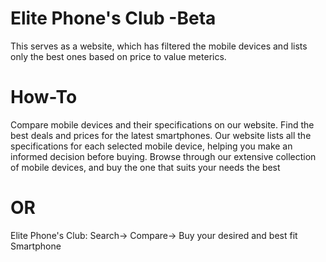 # Elite Phone's Club -Beta
This serves as a website, which has filtered the mobile devices and lists only the best ones based on price to value meterics.

# How-To
Compare mobile devices and their specifications on our website. Find the best deals and prices for the latest smartphones. Our website lists all the specifications for each selected mobile device, helping you make an informed decision before buying. Browse through our extensive collection of mobile devices, and buy the one that suits your needs the best

# OR
Elite Phone's Club: Search-> Compare-> Buy your desired and best fit Smartphone
